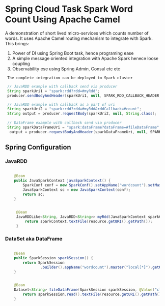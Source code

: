 # Spring Cloud Task Spark Word Count Using Apache Camel

A demonstration of short lived micro-services which counts number of words. It uses Apache Camel routing mechanism to
integrate with Spark. This brings:
1. Power of DI using Spring Boot task, hence programing ease
2. A simple message oriented integration with Apache Spark henece loose coupling
3. Observability ese using Spring Admin, Consul etc etc
```
 The complete integration can be deployed to Spark cluster
```

```java
 // JavaRDD example with callback send via producer
 String sparkUri1 = "spark:rdd?rdd=#myRdd";
 producer.sendBodyAndHeader(sparkUri1, null, SPARK_RDD_CALLBACK_HEADER, new SerializableVoidRddCallback());

 // JavaRDD example with callback as a part of uri
 String sparkUri2 = "spark:rdd?rdd=#myRdd&rddCallback=#count";
 String output = producer.requestBody(sparkUri2, null, String.class);
  
 // DataFrame example with callback send via producer
 String sparkDataFrameUri = "spark:dataFrame?dataFrame=#fileDataFrame";
  output = producer.requestBodyAndHeader(sparkDataFrameUri, null, SPARK_DATAFRAME_CALLBACK_HEADER, new SerializableDataFrameCallback(), String.class);

```

## Spring Configuration
### JavaRDD
```java
    
    @Bean
    public JavaSparkContext javaSparkContext() {
        SparkConf conf = new SparkConf().setAppName("wordcount").setMaster("local[*]");
        JavaSparkContext sc = new JavaSparkContext(conf);
        return sc;
    }
 ```
 
```java
     
     @Bean
     JavaRDDLike<String, JavaRDD<String>> myRdd(JavaSparkContext sparkContext, @Value("classpath:testrdd.txt") Resource resource) throws IOException {
         return sparkContext.textFile(resource.getURI().getPath());
     }  

```

### DataSet aka DataFrame
```java
    
    @Bean
    public SparkSession sparkSession() {
        return SparkSession
                .builder().appName("wordcount").master("local[*]").getOrCreate();
    }
```

```java
     
    @Bean
    Dataset<String> fileDataFrame(SparkSession sparkSession, @Value("classpath:testrdd.txt") Resource resource) throws IOException {
        return sparkSession.read().textFile(resource.getURI().getPath());
    }  

```